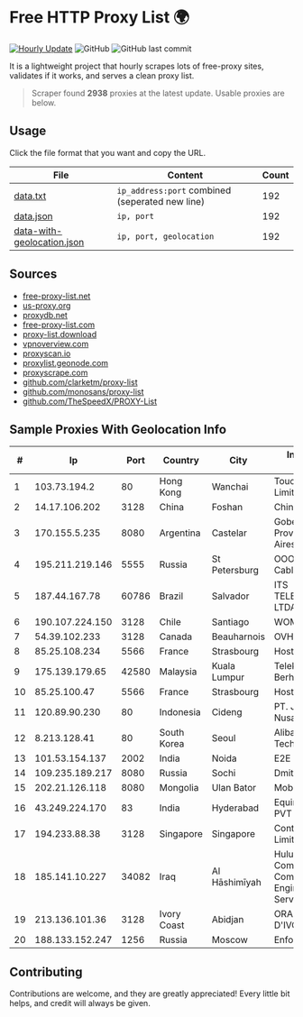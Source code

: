 
# Free HTTP Proxy List 🌍

[![Hourly Update](https://github.com/mertguvencli/http-proxy-list/actions/workflows/main.yml/badge.svg?branch=main)](https://github.com/mertguvencli/http-proxy-list/actions/workflows/main.yml)
![GitHub](https://img.shields.io/github/license/mertguvencli/http-proxy-list)
![GitHub last commit](https://img.shields.io/github/last-commit/mertguvencli/http-proxy-list)

It is a lightweight project that hourly scrapes lots of free-proxy sites, validates if it works, and serves a clean proxy list.


> Scraper found **2938** proxies at the latest update. Usable proxies are below.

## Usage

Click the file format that you want and copy the URL.


|File|Content|Count|
|----|-------|-----|
|[data.txt](https://raw.githubusercontent.com/mertguvencli/http-proxy-list/main/proxy-list/data.txt)|`ip_address:port` combined (seperated new line)|192|
|[data.json](https://raw.githubusercontent.com/mertguvencli/http-proxy-list/main/proxy-list/data.json)|`ip, port`|192|
|[data-with-geolocation.json](https://raw.githubusercontent.com/mertguvencli/http-proxy-list/main/proxy-list/data-with-geolocation.json)|`ip, port, geolocation`|192|

## Sources

* [free-proxy-list.net](https://free-proxy-list.net)
* [us-proxy.org](https://www.us-proxy.org)
* [proxydb.net](http://proxydb.net)
* [free-proxy-list.com](https://free-proxy-list.com/?page=&port=&type%5B%5D=http&type%5B%5D=https&up_time=0&search=Search)
* [proxy-list.download](https://www.proxy-list.download/HTTP)
* [vpnoverview.com](https://vpnoverview.com/privacy/anonymous-browsing/free-proxy-servers)
* [proxyscan.io](https://www.proxyscan.io)
* [proxylist.geonode.com](https://proxylist.geonode.com/api/proxy-list?limit=300&page=1&sort_by=lastChecked&sort_type=desc&protocols=http,https)
* [proxyscrape.com](https://api.proxyscrape.com/v2/?request=displayproxies&protocol=http&timeout=10000&country=all&ssl=all&anonymity=all)
* [github.com/clarketm/proxy-list](https://raw.githubusercontent.com/clarketm/proxy-list/master/proxy-list-raw.txt)
* [github.com/monosans/proxy-list](https://raw.githubusercontent.com/monosans/proxy-list/main/proxies/http.txt)
* [github.com/TheSpeedX/PROXY-List](https://raw.githubusercontent.com/TheSpeedX/PROXY-List/master/http.txt)


## Sample Proxies With Geolocation Info

|#|Ip|Port|Country|City|Internet Service Provider|
|-|--|----|-------|----|-------------------------|
|1|103.73.194.2|80|Hong Kong|Wanchai|TouchPal HK Co., Limited|
|2|14.17.106.202|3128|China|Foshan|Chinanet|
|3|170.155.5.235|8080|Argentina|Castelar|Gobernacion de la Provincia de Buenos Aires|
|4|195.211.219.146|5555|Russia|St Petersburg|OOO "Sestroretskoe Cable Television"|
|5|187.44.167.78|60786|Brazil|Salvador|ITS TELECOMUNICACOES LTDA|
|6|190.107.224.150|3128|Chile|Santiago|WOM S.A.|
|7|54.39.102.233|3128|Canada|Beauharnois|OVH SAS|
|8|85.25.108.234|5566|France|Strasbourg|Host Europe GmbH|
|9|175.139.179.65|42580|Malaysia|Kuala Lumpur|Telekom Malaysia Berhad|
|10|85.25.100.47|5566|France|Strasbourg|Host Europe GmbH|
|11|120.89.90.230|80|Indonesia|Cideng|PT. Java Digital Nusantara|
|12|8.213.128.41|80|South Korea|Seoul|Alibaba (US) Technology Co., Ltd.|
|13|101.53.154.137|2002|India|Noida|E2E Networks Limited|
|14|109.235.189.217|8080|Russia|Sochi|Dmitriy V. Kozmenko|
|15|202.21.126.118|8080|Mongolia|Ulan Bator|Mobinet LLC|
|16|43.249.224.170|83|India|Hyderabad|Equinox Consulting PVT LTD|
|17|194.233.88.38|3128|Singapore|Singapore|Contabo Asia Private Limited|
|18|185.141.10.227|34082|Iraq|Al Hāshimīyah|Hulum Almustakbal Company Communication Engineering and Services Ltd|
|19|213.136.101.36|3128|Ivory Coast|Abidjan|ORANGE COTE D'IVOIRE|
|20|188.133.152.247|1256|Russia|Moscow|Enforta-MSK|



## Contributing

Contributions are welcome, and they are greatly appreciated! Every
little bit helps, and credit will always be given.

